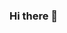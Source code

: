 ### Hi there 👋

<!--
**DarkTweaks/DarkTweaks** is a ✨ _special_ ✨ repository because its `README.md` (this file) appears on your GitHub profile.

Here are some ideas to get you started:

- 🔭 I’m currently working on PC Tweaking service 
- 🌱 I’m currently learning PHYTON
- 👯 I’m looking to collaborate on IT
- 🤔 I’m looking for help with PC
- 💬 Ask me about HTML5
- 📫 How to reach me: Twitter @DarkTweaks
- 😄 Pronouns: 
- ⚡ Fun fact: HTML , CSS , PHP, PY ,
-->
